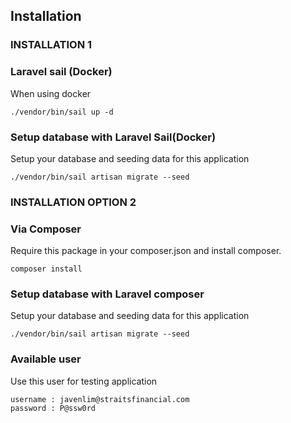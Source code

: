 ## Installation


### INSTALLATION 1
###  Laravel sail (Docker)
When using docker

    ./vendor/bin/sail up -d

### Setup database with Laravel Sail(Docker)
Setup your database and seeding data for this application

    ./vendor/bin/sail artisan migrate --seed


### INSTALLATION OPTION 2 

### Via Composer
Require this package in your composer.json and install composer.

    composer install
  

### Setup database with Laravel composer
Setup your database and seeding data for this application

    ./vendor/bin/sail artisan migrate --seed


### Available user
Use this user for testing application

    username : javenlim@straitsfinancial.com
    password : P@ssw0rd
